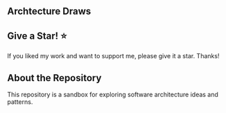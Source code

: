 ## Archtecture Draws

## Give a Star! :star:

If you liked my work and want to support me, please give it a star. Thanks!

## About the Repository

This repository is a sandbox for exploring software architecture ideas and patterns.
